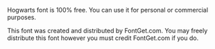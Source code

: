 Hogwarts font is 100% free. You can use it for personal or commercial purposes.

This font was created and distributed by FontGet.com. You may freely distribute this font however you must credit FontGet.com if you do.